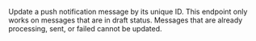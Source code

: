 Update a push notification message by its unique ID. This endpoint only works on messages that are in draft status. Messages that are already processing, sent, or failed cannot be updated.
